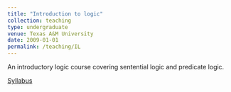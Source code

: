 ```yaml
---
title: "Introduction to logic"
collection: teaching
type: undergraduate
venue: Texas A&M University
date: 2009-01-01
permalink: /teaching/IL
---
```

An introductory logic course covering sentential logic and predicate logic.

[Syllabus](../assets/IntroLogic_2009)
